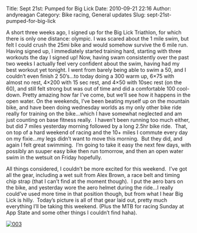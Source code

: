 Title: Sept 21st: Pumped for Big Lick
Date: 2010-09-21 22:16
Author: andyreagan
Category: Bike racing, General updates
Slug: sept-21st-pumped-for-big-lick

A short three weeks ago, I signed up for the Big Lick Triathlon, for
which there is only one distance: olympic. I was scared about the 1 mile
swim, but felt I could crush the 25mi bike and would somehow survive the
6 mile run. Having signed up, I immediately started training hard,
starting with three workouts the day I signed up! Now, having swam
consistently over the past two weeks I actually feel very confident
about the swim, having had my best workout yet tonight. I went from
barely being able to swim a 50, and I couldn’t even finish 2 50’s…to
today doing a 300 warm up, 6×75 with almost no rest, 4×200 with 15 sec
rest, and 4×50 with 10sec rest (on the 60), and still felt strong but
was out of time and did a comfortable 100 cool-down. Pretty amazing how
far I’ve come, but we’ll see how it happens in the open water. On the
weekends, I’ve been beating myself up on the mountain bike, and have
been doing wednesday worlds as my only other bike ride really for
training on the bike…which I have somewhat neglected and am just
counting on base fitness really.  I haven’t been running too much
either, but did 7 miles yesterday morning followed by a long 2.5hr bike
ride.  That, on top of a hard weekend of racing and the 10+ miles I
commute every day on my fixie…my legs didn’t want to move this morning.
 But they did, and again I felt great swimming.  I’m going to take it
easy the next few days, with possibly an suuper easy bike then run
tomorrow, and then an open water swim in the wetsuit on Friday
hopefully.

All things considered, I couldn’t be more excited for this weekend.
 I’ve got all the gear, including a wet suit from Alex Brown, a race
belt and timing chip strap (that I can’t find at the moment though).  I
put the aero bars on the bike, and yesterday wore the aero helmet during
the ride…I really could’ve used more time in that position though, but
from what I hear Big Lick is hilly.  Today’s picture is all of that gear
laid out, pretty much everything I’ll be taking this weekend. (Plus the
MTB for racing Sunday at App State and some other things I couldn’t find
haha).

[![](http://andyreagan.com/wp-content/uploads/2010/09/0033-300x200.jpg "003")](http://andyreagan.com/wp-content/uploads/2010/09/0033.jpg)
